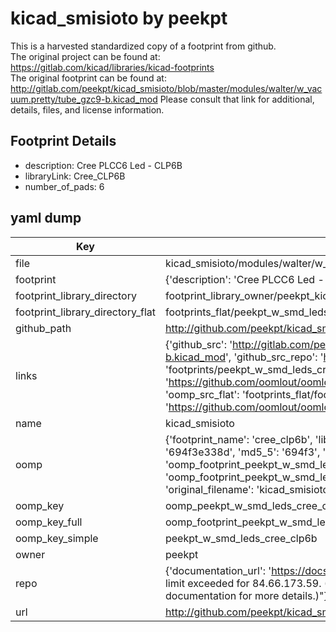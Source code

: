 # kicad_smisioto by peekpt  
This is a harvested standardized copy of a footprint from github.  
The original project can be found at:  
https://gitlab.com/kicad/libraries/kicad-footprints  
The original footprint can be found at:
http://gitlab.com/peekpt/kicad_smisioto/blob/master/modules/walter/w_vacuum.pretty/tube_gzc9-b.kicad_mod
Please consult that link for additional, details, files, and license information.  
## Footprint Details
* description: Cree PLCC6 Led - CLP6B  
* libraryLink: Cree_CLP6B  
* number_of_pads: 6  
## yaml dump  
| Key | Value |  
| --- | --- |  
| file | kicad_smisioto/modules/walter/w_smd_leds.pretty/Cree_CLP6B.kicad_mod |  
| footprint | {'description': 'Cree PLCC6 Led - CLP6B', 'libraryLink': 'Cree_CLP6B', 'number_of_pads': 6} |  
| footprint_library_directory | footprint_library_owner/peekpt_kicad_smisioto |  
| footprint_library_directory_flat | footprints_flat/peekpt_w_smd_leds_cree_clp6b/working |  
| github_path | http://github.com/peekpt/kicad_smisioto/blob/master/modules/walter/w_smd_leds.pretty/Cree_CLP6B.kicad_mod |  
| links | {'github_src': 'http://gitlab.com/peekpt/kicad_smisioto/blob/master/modules/walter/w_vacuum.pretty/tube_gzc9-b.kicad_mod', 'github_src_repo': 'https://gitlab.com/kicad/libraries/kicad-footprints', 'oomp_bot': 'footprints/peekpt_w_smd_leds_cree_clp6b/working', 'oomp_bot_github': 'https://github.com/oomlout/oomlout_oomp_footprint_bot/tree/main/footprints/peekpt_w_smd_leds_cree_clp6b/working', 'oomp_src_flat': 'footprints_flat/footprints_flat/peekpt_w_smd_leds_cree_clp6b/working', 'oomp_src_flat_github': 'https://github.com/oomlout/oomlout_oomp_footprint_src/tree/main/footprints_flat/peekpt_w_smd_leds_cree_clp6b/working'} |  
| name | kicad_smisioto |  
| oomp | {'footprint_name': 'cree_clp6b', 'library_name': 'w_smd_leds', 'md5': '694f3e338dedfb8586fbadd59c696d66', 'md5_10': '694f3e338d', 'md5_5': '694f3', 'md5_6': '694f3e', 'oomp_key': 'oomp_peekpt_w_smd_leds_cree_clp6b', 'oomp_key_extra': 'oomp_footprint_peekpt_w_smd_leds_cree_clp6b', 'oomp_key_full': 'oomp_footprint_peekpt_w_smd_leds_cree_clp6b_694f3e', 'oomp_key_simple': 'peekpt_w_smd_leds_cree_clp6b', 'original_filename': 'kicad_smisioto/modules/walter/w_smd_leds.pretty/Cree_CLP6B.kicad_mod', 'owner_name': 'peekpt'} |  
| oomp_key | oomp_peekpt_w_smd_leds_cree_clp6b |  
| oomp_key_full | oomp_footprint_peekpt_w_smd_leds_cree_clp6b |  
| oomp_key_simple | peekpt_w_smd_leds_cree_clp6b |  
| owner | peekpt |  
| repo | {'documentation_url': 'https://docs.github.com/rest/overview/resources-in-the-rest-api#rate-limiting', 'message': "API rate limit exceeded for 84.66.173.59. (But here's the good news: Authenticated requests get a higher rate limit. Check out the documentation for more details.)"} |  
| url | http://github.com/peekpt/kicad_smisioto |  

